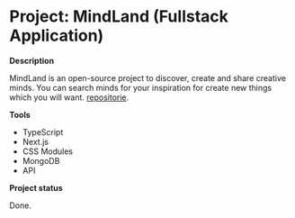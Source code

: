 # Project: MindLand (Fullstack Application)

**Description**

MindLand is an open-source project to discover, create and share creative minds. You can search minds for your inspiration for create new things which you will want. [repositorie](https://github.com/pahanavr/mindland).

**Tools**

* TypeScript
* Next.js
* CSS Modules
* MongoDB
* API

**Project status**

Done.
